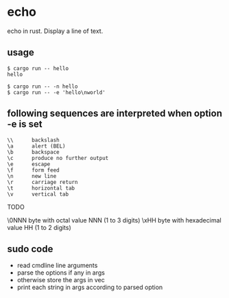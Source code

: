 # echo
echo in rust.
Display a line of text.

## usage
  ```
  $ cargo run -- hello
  hello
  ```

  ```
  $ cargo run -- -n hello
  $ cargo run -- -e 'hello\nworld'
  ```

## following sequences are interpreted when option -e is set

```
\\      backslash
\a      alert (BEL)
\b      backspace
\c      produce no further output
\e      escape
\f      form feed
\n      new line
\r      carriage return
\t      horizontal tab
\v      vertical tab
```

TODO

\0NNN   byte with octal value NNN (1 to 3 digits) 
\xHH    byte with hexadecimal value HH (1 to 2 digits)

## sudo code
  * read cmdline line arguments
  * parse the options if any in args
  * otherwise store the args in vec
  * print each string in args according to parsed option
